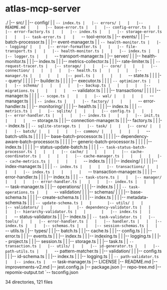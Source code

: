 # atlas-mcp-server

./
|-- src/
|   |-- config/
|   |   `-- index.ts
|   |-- errors/
|   |   |-- README.md
|   |   |-- base-error.ts
|   |   |-- config-error.ts
|   |   |-- error-factory.ts
|   |   |-- index.ts
|   |   |-- storage-error.ts
|   |   |-- task-error.ts
|   |   `-- tool-error.ts
|   |-- events/
|   |   |-- batch-processor.ts
|   |   |-- event-manager.ts
|   |   `-- health-monitor.ts
|   |-- logging/
|   |   |-- error-formatter.ts
|   |   |-- file-transport.ts
|   |   |-- health-monitor.ts
|   |   |-- index.ts
|   |   |-- logger.ts
|   |   `-- transport-manager.ts
|   |-- server/
|   |   |-- health-monitor.ts
|   |   |-- index.ts
|   |   |-- metrics-collector.ts
|   |   |-- rate-limiter.ts
|   |   `-- request-tracer.ts
|   |-- storage/
|   |   |-- core/
|   |   |   |-- connection/
|   |   |   |   |-- health.ts
|   |   |   |   |-- manager.ts
|   |   |   |   |-- pool.ts
|   |   |   |   `-- state.ts
|   |   |   |-- query/
|   |   |   |   |-- builder.ts
|   |   |   |   |-- executor.ts
|   |   |   |   `-- optimizer.ts
|   |   |   |-- schema/
|   |   |   |   |-- backup.ts
|   |   |   |   |-- migrations.ts
|   |   |   |   `-- validator.ts
|   |   |   |-- transactions/
|   |   |   |   |-- manager.ts
|   |   |   |   `-- scope.ts
|   |   |   |-- wal/
|   |   |   |   `-- manager.ts
|   |   |   `-- index.ts
|   |   |-- factory/
|   |   |   `-- error-handler.ts
|   |   |-- monitoring/
|   |   |   |-- health.ts
|   |   |   |-- index.ts
|   |   |   `-- metrics.ts
|   |   |-- sqlite/
|   |   |   |-- config.ts
|   |   |   |-- error-handler.ts
|   |   |   |-- index.ts
|   |   |   |-- init.ts
|   |   |   `-- storage.ts
|   |   |-- connection-manager.ts
|   |   |-- factory.ts
|   |   |-- index.ts
|   |   `-- sqlite-storage.ts
|   |-- task/
|   |   |-- core/
|   |   |   |-- batch/
|   |   |   |   |-- common/
|   |   |   |   |   `-- batch-utils.ts
|   |   |   |   |-- base-batch-processor.ts
|   |   |   |   |-- dependency-aware-batch-processor.ts
|   |   |   |   |-- generic-batch-processor.ts
|   |   |   |   |-- index.ts
|   |   |   |   |-- status-update-batch.ts
|   |   |   |   `-- task-status-batch-processor.ts
|   |   |   |-- cache/
|   |   |   |   |-- cache-coordinator.ts
|   |   |   |   |-- cache-manager.ts
|   |   |   |   |-- cache-metrics.ts
|   |   |   |   `-- index.ts
|   |   |   |-- indexing/
|   |   |   |   |-- index-manager.ts
|   |   |   |   `-- index.ts
|   |   |   |-- transactions/
|   |   |   |   |-- index.ts
|   |   |   |   `-- transaction-manager.ts
|   |   |   |-- error-handler.ts
|   |   |   |-- index.ts
|   |   |   `-- task-store.ts
|   |   |-- manager/
|   |   |   |-- error-handler.ts
|   |   |   |-- index.ts
|   |   |   `-- task-manager.ts
|   |   |-- operations/
|   |   |   |-- index.ts
|   |   |   `-- task-operations.ts
|   |   `-- validation/
|   |       |-- schemas/
|   |       |   |-- base-schema.ts
|   |       |   |-- create-schema.ts
|   |       |   |-- index.ts
|   |       |   |-- metadata-schema.ts
|   |       |   `-- update-schema.ts
|   |       |-- utils/
|   |       |-- validators/
|   |       |   |-- dependency-validator.ts
|   |       |   |-- hierarchy-validator.ts
|   |       |   |-- index.ts
|   |       |   `-- status-validator.ts
|   |       |-- index.ts
|   |       `-- task-validator.ts
|   |-- tools/
|   |   |-- error-handler.ts
|   |   |-- handler.ts
|   |   |-- index.ts
|   |   |-- schemas.ts
|   |   |-- session-schemas.ts
|   |   `-- utils.ts
|   |-- types/
|   |   |-- batch.ts
|   |   |-- cache.ts
|   |   |-- config.ts
|   |   |-- error.ts
|   |   |-- events.ts
|   |   |-- index.ts
|   |   |-- indexing.ts
|   |   |-- logging.ts
|   |   |-- project.ts
|   |   |-- session.ts
|   |   |-- storage.ts
|   |   |-- task.ts
|   |   `-- transaction.ts
|   |-- utils/
|   |   |-- id-generator.ts
|   |   |-- path-utils.ts
|   |   `-- pattern-matcher.ts
|   |-- validation/
|   |   |-- config.ts
|   |   |-- id-schema.ts
|   |   |-- index.ts
|   |   |-- logging.ts
|   |   `-- path-validator.ts
|   |-- index.ts
|   `-- task-manager.ts
|-- LICENSE
|-- README.md
|-- improvements-v2.md
|-- jest.config.js
|-- package.json
|-- repo-tree.md
|-- repomix-output.txt
`-- tsconfig.json

34 directories, 121 files

